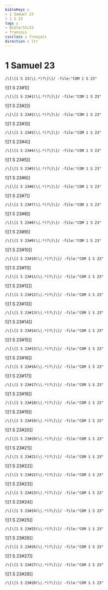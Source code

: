 ```yaml
---
bibleKeys : 
- 1 Samuel 23
- 1 S 23
tags : 
- Bible/1S/23
- français
cssclass : français
direction : ltr
---
```


# 1 Samuel 23

```query
/\[\[1 S 23(\|.*)?\]\]/ -file:"COM 1 S 23"
```



![[1 S 23#1]]

```query
/\[\[1 S 23#1(\|.*)?\]\]/ -file:"COM 1 S 23"
```

![[1 S 23#2]]

```query
/\[\[1 S 23#2(\|.*)?\]\]/ -file:"COM 1 S 23"
```

![[1 S 23#3]]

```query
/\[\[1 S 23#3(\|.*)?\]\]/ -file:"COM 1 S 23"
```

![[1 S 23#4]]

```query
/\[\[1 S 23#4(\|.*)?\]\]/ -file:"COM 1 S 23"
```

![[1 S 23#5]]

```query
/\[\[1 S 23#5(\|.*)?\]\]/ -file:"COM 1 S 23"
```

![[1 S 23#6]]

```query
/\[\[1 S 23#6(\|.*)?\]\]/ -file:"COM 1 S 23"
```

![[1 S 23#7]]

```query
/\[\[1 S 23#7(\|.*)?\]\]/ -file:"COM 1 S 23"
```

![[1 S 23#8]]

```query
/\[\[1 S 23#8(\|.*)?\]\]/ -file:"COM 1 S 23"
```

![[1 S 23#9]]

```query
/\[\[1 S 23#9(\|.*)?\]\]/ -file:"COM 1 S 23"
```

![[1 S 23#10]]

```query
/\[\[1 S 23#10(\|.*)?\]\]/ -file:"COM 1 S 23"
```

![[1 S 23#11]]

```query
/\[\[1 S 23#11(\|.*)?\]\]/ -file:"COM 1 S 23"
```

![[1 S 23#12]]

```query
/\[\[1 S 23#12(\|.*)?\]\]/ -file:"COM 1 S 23"
```

![[1 S 23#13]]

```query
/\[\[1 S 23#13(\|.*)?\]\]/ -file:"COM 1 S 23"
```

![[1 S 23#14]]

```query
/\[\[1 S 23#14(\|.*)?\]\]/ -file:"COM 1 S 23"
```

![[1 S 23#15]]

```query
/\[\[1 S 23#15(\|.*)?\]\]/ -file:"COM 1 S 23"
```

![[1 S 23#16]]

```query
/\[\[1 S 23#16(\|.*)?\]\]/ -file:"COM 1 S 23"
```

![[1 S 23#17]]

```query
/\[\[1 S 23#17(\|.*)?\]\]/ -file:"COM 1 S 23"
```

![[1 S 23#18]]

```query
/\[\[1 S 23#18(\|.*)?\]\]/ -file:"COM 1 S 23"
```

![[1 S 23#19]]

```query
/\[\[1 S 23#19(\|.*)?\]\]/ -file:"COM 1 S 23"
```

![[1 S 23#20]]

```query
/\[\[1 S 23#20(\|.*)?\]\]/ -file:"COM 1 S 23"
```

![[1 S 23#21]]

```query
/\[\[1 S 23#21(\|.*)?\]\]/ -file:"COM 1 S 23"
```

![[1 S 23#22]]

```query
/\[\[1 S 23#22(\|.*)?\]\]/ -file:"COM 1 S 23"
```

![[1 S 23#23]]

```query
/\[\[1 S 23#23(\|.*)?\]\]/ -file:"COM 1 S 23"
```

![[1 S 23#24]]

```query
/\[\[1 S 23#24(\|.*)?\]\]/ -file:"COM 1 S 23"
```

![[1 S 23#25]]

```query
/\[\[1 S 23#25(\|.*)?\]\]/ -file:"COM 1 S 23"
```

![[1 S 23#26]]

```query
/\[\[1 S 23#26(\|.*)?\]\]/ -file:"COM 1 S 23"
```

![[1 S 23#27]]

```query
/\[\[1 S 23#27(\|.*)?\]\]/ -file:"COM 1 S 23"
```

![[1 S 23#28]]

```query
/\[\[1 S 23#28(\|.*)?\]\]/ -file:"COM 1 S 23"
```

